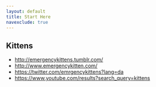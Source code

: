 ```yaml
---
layout: default
title: Start Here
navexclude: true
---
```


## Kittens
* <http://emergencykittens.tumblr.com/>
* <http://www.emergencykitten.com/>
* <https://twitter.com/emrgencykittens?lang=da>
* <https://www.youtube.com/results?search_query=kittens>
